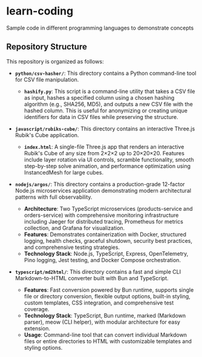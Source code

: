# learn-coding
Sample code in different programming languages to demonstrate concepts

## Repository Structure

This repository is organized as follows:

- **`python/csv-hasher/`**: This directory contains a Python command-line tool for CSV file manipulation.
    - **`hashify.py`**: This script is a command-line utility that takes a CSV file as input, hashes a specified column using a chosen hashing algorithm (e.g., SHA256, MD5), and outputs a new CSV file with the hashed column. This is useful for anonymizing or creating unique identifiers for data in CSV files while preserving the structure.

- **`javascript/rubiks-cube/`**: This directory contains an interactive Three.js Rubik's Cube application.
    - **`index.html`**: A single-file Three.js app that renders an interactive Rubik's Cube of any size from 2×2×2 up to 20×20×20. Features include layer rotation via UI controls, scramble functionality, smooth step-by-step solve animation, and performance optimization using InstancedMesh for large cubes.

- **`nodejs/argos/`**: This directory contains a production-grade 12-factor Node.js microservices application demonstrating modern architectural patterns with full observability.
    - **Architecture**: Two TypeScript microservices (products-service and orders-service) with comprehensive monitoring infrastructure including Jaeger for distributed tracing, Prometheus for metrics collection, and Grafana for visualization.
    - **Features**: Demonstrates containerization with Docker, structured logging, health checks, graceful shutdown, security best practices, and comprehensive testing strategies.
    - **Technology Stack**: Node.js, TypeScript, Express, OpenTelemetry, Pino logging, Jest testing, and Docker Compose orchestration.

- **`typescript/md2html/`**: This directory contains a fast and simple CLI Markdown-to-HTML converter built with Bun and TypeScript.
    - **Features**: Fast conversion powered by Bun runtime, supports single file or directory conversion, flexible output options, built-in styling, custom templates, CSS integration, and comprehensive test coverage.
    - **Technology Stack**: TypeScript, Bun runtime, marked (Markdown parser), meow (CLI helper), with modular architecture for easy extension.
    - **Usage**: Command-line tool that can convert individual Markdown files or entire directories to HTML with customizable templates and styling options.
